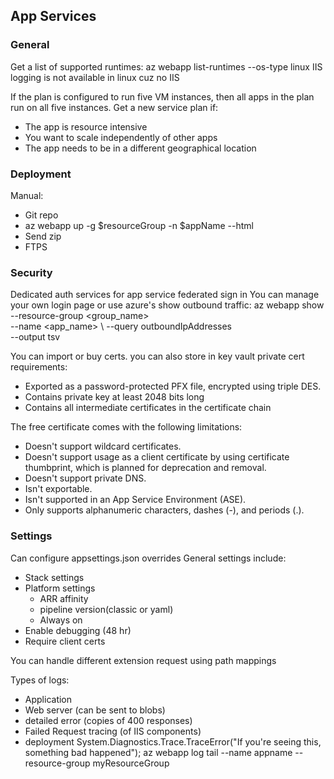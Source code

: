 ## App Services

### General
Get a list of supported runtimes:
az webapp list-runtimes --os-type linux
IIS logging is not available in linux cuz no IIS

If the plan is configured to run five VM instances, then all apps in the plan run on all five instances.
Get a new service plan if:
* The app is resource intensive
* You want to scale independently of other apps
* The app needs to be in a different geographical location

### Deployment 
Manual:
* Git repo
* az webapp up -g $resourceGroup -n $appName --html
* Send zip
* FTPS

### Security
Dedicated auth services for app service
federated sign in
You can manage your own login page or use azure's
show outbound traffic:
az webapp show \
    --resource-group <group_name> \
    --name <app_name> \ 
    --query outboundIpAddresses \
    --output tsv

You can import or buy certs. you can also store in key vault
private cert requirements:
* Exported as a password-protected PFX file, encrypted using triple DES.
* Contains private key at least 2048 bits long
* Contains all intermediate certificates in the certificate chain

The free certificate comes with the following limitations:
* Doesn't support wildcard certificates.
* Doesn't support usage as a client certificate by using certificate thumbprint, which is planned for deprecation and removal.
* Doesn't support private DNS.
* Isn't exportable.
* Isn't supported in an App Service Environment (ASE).
* Only supports alphanumeric characters, dashes (-), and periods (.).

### Settings
Can configure appsettings.json overrides
General settings include:
* Stack settings
* Platform settings
  * ARR affinity
  * pipeline version(classic or yaml)
  * Always on
* Enable debugging (48 hr)
* Require client certs

You can handle different extension request using path mappings

Types of logs:
* Application
* Web server (can be sent to blobs)
* detailed error (copies of 400 responses)
* Failed Request tracing (of IIS components)
* deployment
System.Diagnostics.Trace.TraceError("If you're seeing this, something bad happened");
az webapp log tail --name appname --resource-group myResourceGroup




